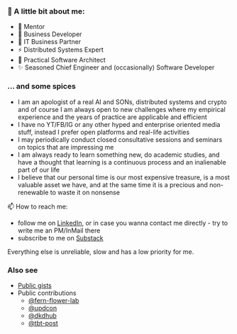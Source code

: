 ### 👋 A little bit about me:

- 💬 Mentor
- 🌱 Business Developer
- 👯 IT Business Partner
- ⚡ Distributed Systems Expert 
- 🔭 Practical Software Architect
- ✨ Seasoned Chief Engineer and (occasionally) Software Developer

### ... and some spices

- I am an apologist of a real AI and SONs, distributed systems and crypto and of course I am always open to new challenges where my empirical experience and the years of practice are applicable and efficient
- I have no YT/FB/IG or any other hyped and enterprise oriented media stuff, instead I prefer open platforms and real-life activities
- I may periodically conduct closed consultative sessions and seminars on topics that are impressing me
- I am always ready to learn something new, do academic studies, and have a thought that learning is a continuous process and an inalienable part of our life
- I believe that our personal time is our most expensive treasure, is a most valuable asset we have, and at the same time it is a precious and non-renewable to waste it on nonsense

📫 How to reach me: 

- follow me on [LinkedIn](https://www.linkedin.com/in/ai-pro/), or in case you wanna contact me directly - try to write me an PM/InMail there
- subscribe to me on [Substack](https://canny.substack.com/)

Everything else is unreliable, slow and has a low priority for me. 

### Also see

- [Public gists](https://gist.github.com/source-c)
- Public contributions
  - [@fern-flower-lab](https://github.com/fern-flower-lab)
  - [@updcon](https://github.com/updcon)
  - [@dkdhub](https://github.com/dkdhub)
  - [@tbt-post](https://github.com/tbt-post)

<!--
**source-c/source-c** is a ✨ _special_ ✨ repository because its `README.md` (this file) appears on your GitHub profile.

Here are some ideas to get you started:

- 🔭 I’m currently working on ...
- 🌱 I’m currently learning ...
- 👯 I’m looking to collaborate on ...
- 🤔 I’m looking for help with ...
- 💬 Ask me about ...
- 📫 How to reach me: ...
- 😄 Pronouns: ...
- ⚡ Fun fact: ...
-->

